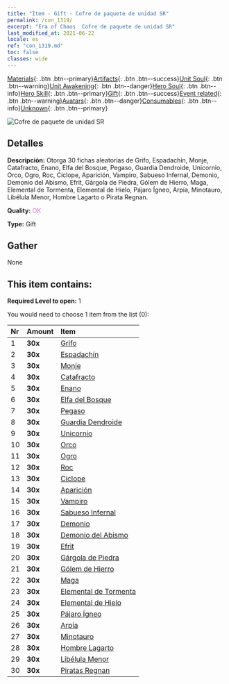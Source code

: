 ```yaml
---
title: "Item - Gift - Cofre de paquete de unidad SR"
permalink: /con_1319/
excerpt: "Era of Chaos  Cofre de paquete de unidad SR"
last_modified_at: 2021-06-22
locale: es
ref: "con_1319.md"
toc: false
classes: wide
---
```

 [Materials](/ItemsES/){: .btn .btn--primary}[Artifacts](/ItemsES/Artifacts/){: .btn .btn--success}[Unit Soul](/ItemsES/UnitSoul/){: .btn .btn--warning}[Unit Awakening](/ItemsES/UnitAwakening/){: .btn .btn--danger}[Hero Soul](/ItemsES/HeroSoul/){: .btn .btn--info}[Hero Skill](/ItemsES/HeroSkill/){: .btn .btn--primary}[Gift](/ItemsES/Gift/){: .btn .btn--success}[Event related](/ItemsES/Events/){: .btn .btn--warning}[Avatars](/ItemsES/Avatars/){: .btn .btn--danger}[Consumables](/ItemsES/Consumables/){: .btn .btn--info}[Unknown](/ItemsES/Unknown/){: .btn .btn--primary}

 ![Cofre de paquete de unidad SR](/images/t/i_907035.png)

## Detalles
 **Descripción:** Otorga 30 fichas aleatorias de Grifo, Espadachín, Monje, Catafracto, Enano, Elfa del Bosque, Pegaso, Guardia Dendroide, Unicornio, Orco, Ogro, Roc, Cíclope, Aparición, Vampiro, Sabueso Infernal, Demonio, Demonio del Abismo, Efrit, Gárgola de Piedra, Gólem de Hierro, Maga, Elemental de Tormenta, Elemental de Hielo, Pájaro Ígneo, Arpía, Minotauro, Libélula Menor, Hombre Lagarto o Pirata Regnan.

 **Quality:** <span style="color: #DA70D6">OK</span>

 **Type:** Gift

## Gather

  None

## This item contains:

 **Required Level to open:** 1

 You would need to choose 1 item from the list (0):

  | Nr | Amount |     Item    |
  |:---|:-------|:------------|
  | 1 |  **30x** | [Grifo](/ItemsES/unt_192/) |  | 
  | 2 |  **30x** | [Espadachín](/ItemsES/unt_193/) |  | 
  | 3 |  **30x** | [Monje](/ItemsES/unt_194/) |  | 
  | 4 |  **30x** | [Catafracto](/ItemsES/unt_195/) |  | 
  | 5 |  **30x** | [Enano](/ItemsES/unt_200/) |  | 
  | 6 |  **30x** | [Elfa del Bosque](/ItemsES/unt_201/) |  | 
  | 7 |  **30x** | [Pegaso](/ItemsES/unt_202/) |  | 
  | 8 |  **30x** | [Guardia Dendroide](/ItemsES/unt_203/) |  | 
  | 9 |  **30x** | [Unicornio](/ItemsES/unt_204/) |  | 
  | 10 |  **30x** | [Orco](/ItemsES/unt_219/) |  | 
  | 11 |  **30x** | [Ogro](/ItemsES/unt_220/) |  | 
  | 12 |  **30x** | [Roc](/ItemsES/unt_221/) |  | 
  | 13 |  **30x** | [Cíclope](/ItemsES/unt_222/) |  | 
  | 14 |  **30x** | [Aparición](/ItemsES/unt_210/) |  | 
  | 15 |  **30x** | [Vampiro](/ItemsES/unt_211/) |  | 
  | 16 |  **30x** | [Sabueso Infernal](/ItemsES/unt_228/) |  | 
  | 17 |  **30x** | [Demonio](/ItemsES/unt_229/) |  | 
  | 18 |  **30x** | [Demonio del Abismo](/ItemsES/unt_230/) |  | 
  | 19 |  **30x** | [Efrit](/ItemsES/unt_231/) |  | 
  | 20 |  **30x** | [Gárgola de Piedra](/ItemsES/unt_236/) |  | 
  | 21 |  **30x** | [Gólem de Hierro](/ItemsES/unt_237/) |  | 
  | 22 |  **30x** | [Maga](/ItemsES/unt_238/) |  | 
  | 23 |  **30x** | [Elemental de Tormenta](/ItemsES/unt_263/) |  | 
  | 24 |  **30x** | [Elemental de Hielo](/ItemsES/unt_264/) |  | 
  | 25 |  **30x** | [Pájaro Ígneo](/ItemsES/unt_268/) |  | 
  | 26 |  **30x** | [Arpía](/ItemsES/unt_245/) |  | 
  | 27 |  **30x** | [Minotauro](/ItemsES/unt_248/) |  | 
  | 28 |  **30x** | [Hombre Lagarto](/ItemsES/unt_254/) |  | 
  | 29 |  **30x** | [Libélula Menor](/ItemsES/unt_255/) |  | 
  | 30 |  **30x** | [Piratas Regnan](/ItemsES/unt_273/) |  | 

